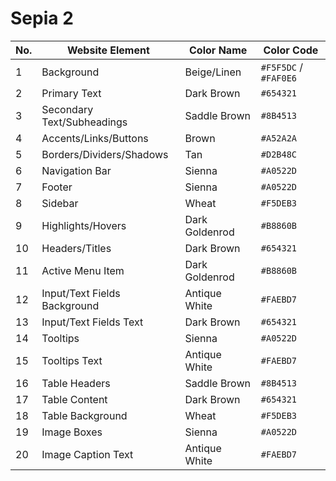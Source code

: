 # Sepia 2

| No. | Website Element | Color Name | Color Code |
|---|---|---|---|
| 1 | Background | Beige/Linen | `#F5F5DC` / `#FAF0E6` |
| 2 | Primary Text | Dark Brown | `#654321` |
| 3 | Secondary Text/Subheadings | Saddle Brown | `#8B4513` |
| 4 | Accents/Links/Buttons | Brown | `#A52A2A` |
| 5 | Borders/Dividers/Shadows | Tan | `#D2B48C` |
| 6 | Navigation Bar | Sienna | `#A0522D` |
| 7 | Footer | Sienna | `#A0522D` |
| 8 | Sidebar | Wheat | `#F5DEB3` |
| 9 | Highlights/Hovers | Dark Goldenrod | `#B8860B` |
| 10 | Headers/Titles | Dark Brown | `#654321` |
| 11 | Active Menu Item | Dark Goldenrod | `#B8860B` |
| 12 | Input/Text Fields Background | Antique White | `#FAEBD7` |
| 13 | Input/Text Fields Text | Dark Brown | `#654321` |
| 14 | Tooltips | Sienna | `#A0522D` |
| 15 | Tooltips Text | Antique White | `#FAEBD7` |
| 16 | Table Headers | Saddle Brown | `#8B4513` |
| 17 | Table Content | Dark Brown | `#654321` |
| 18 | Table Background | Wheat | `#F5DEB3` |
| 19 | Image Boxes | Sienna | `#A0522D` |
| 20 | Image Caption Text | Antique White | `#FAEBD7` |
